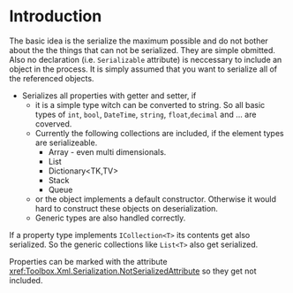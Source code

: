 # Introduction

The basic idea is the serialize the maximum possible and do not bother 
about the the things that can not be serialized. They are simple obmitted. 
Also no declaration (i.e. `Serializable` attribute) is neccessary to include an object in the process.
It is simply assumed that you want to serialize all of the referenced objects.

* Serializes all properties with getter and setter, if
  * it is a simple type witch can be converted to string. 
    So all basic types of `int`, `bool`, `DateTime`, `string`, `float`,`decimal` and ... are coverved.
  * Currently the following collections are included, if the element types are serializeable.
      * Array - even multi dimensionals. 
      * List<T>
      * Dictionary<TK,TV>
      * Stack<T>
      * Queue<T>
  * or the object implements a default constructor.
    Otherwise it would hard to construct these objects on deserialization.
  * Generic types are also handled correctly.
  
If a property type implements `ICollection<T>` its contents get also serialized. 
So the generic collections like `List<T>` also get serialized.
  
Properties can be marked with the attribute <xref:Toolbox.Xml.Serialization.NotSerializedAttribute> 
so they get not included.
